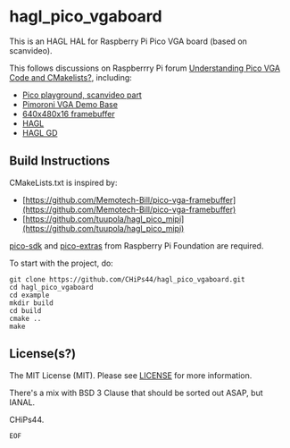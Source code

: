 # hagl_pico_vgaboard

This is an HAGL HAL for Raspberry Pi Pico VGA board (based on scanvideo).

This follows discussions on Raspberrry Pi forum [Understanding Pico VGA Code and CMakelists?](https://www.raspberrypi.org/forums/viewtopic.php?f=145&t=305712), including:

- [Pico playground, scanvideo part](https://github.com/raspberrypi/pico-playground)
- [Pimoroni VGA Demo Base](https://shop.pimoroni.com/products/pimoroni-pico-vga-demo-base)
- [640x480x16 framebuffer](https://github.com/Memotech-Bill/pico-vga-framebuffer)
- [HAGL](https://github.com/tuupola/hagl)
- [HAGL GD](https://github.com/tuupola/hagl_gd)

## Build Instructions

CMakeLists.txt is inspired by:

- [https://github.com/Memotech-Bill/pico-vga-framebuffer](https://github.com/Memotech-Bill/pico-vga-framebuffer)
- [https://github.com/tuupola/hagl_pico_mipi](https://github.com/tuupola/hagl_pico_mipi)

[pico-sdk](https://github.com/raspberrypi/pico-sdk) and [pico-extras](https://github.com/raspberrypi/pico-extras) from Raspberry Pi Foundation are required.

To start with the project, do:

```shell
git clone https://github.com/CHiPs44/hagl_pico_vgaboard.git
cd hagl_pico_vgaboard
cd example
mkdir build
cd build
cmake ..
make
```

## License(s?)

The MIT License (MIT). Please see [LICENSE](LICENSE) for more information.

There's a mix with BSD 3 Clause that should be sorted out ASAP, but IANAL.

CHiPs44.

`EOF`
